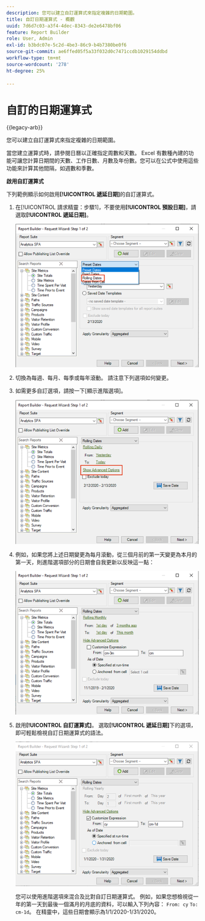 ```yaml
---
description: 您可以建立自訂運算式來指定複雜的日期範圍。
title: 自訂日期運算式 - 概觀
uuid: 7d6d7c03-a3f4-4dec-8343-de2e6478bf06
feature: Report Builder
role: User, Admin
exl-id: b3bdc07e-5c2d-4be3-86c9-b4b7380be0f6
source-git-commit: ae6ffed05f5a33f032d0c7471ccdb1029154ddbd
workflow-type: tm+mt
source-wordcount: '278'
ht-degree: 25%

---
```


# 自訂的日期運算式 

{{legacy-arb}}

您可以建立自訂運算式來指定複雜的日期範圍。

當您建立運算式時，請參閱日曆以正確指定周數和天數。 Excel 有數種內建的功能可讓您計算日期間的天數、工作日數、月數及年份數。您可以在公式中使用這些功能來計算其他間隔，如週數和季數。

**啟用自訂運算式**

下列範例顯示如何啟用&#x200B;**[!UICONTROL 遞延日期]**&#x200B;的自訂運算式。

1. 在[!UICONTROL 請求精靈：步驟1]，不要使用&#x200B;**[!UICONTROL 預設日期]**，請選取&#x200B;**[!UICONTROL 遞延日期]**。

   ![熒幕擷圖顯示選取的遞延日期。](assets/rolldates1.png)

1. 切換為每週、每月、每季或每年滾動。 請注意下列選項如何變更。
1. 如需更多自訂選項，請按一下[顯示進階選項]。**&#x200B;**

   ![熒幕擷圖反白顯示[顯示進階選項]。](assets/rolldates2.png)

1. 例如，如果您將上述日期變更為每月滾動，從三個月前的第一天變更為本月的第一天，則進階選項部分的日期會自我更新以反映這一點：

   ![熒幕擷圖顯示從三個月前的第一天到本月第一天的滾動日期。](assets/rolldatesfor3.png)

1. 啟用&#x200B;**[!UICONTROL 自訂運算式]**。 選取&#x200B;**[!UICONTROL 遞延日期]**&#x200B;下的選項，即可輕鬆檢視自訂日期運算式的語法。

   ![熒幕擷圖顯示選取的自訂運算式。](assets/rolldatesfor5.png)

   您可以使用進階選項來混合及比對自訂日期運算式。 例如，如果您想檢視從一年的第一天到最後一個滿月的月底的資料，可以輸入下列內容： `From: cy` `To: cm-1d`。 在精靈中，這些日期會顯示為1/1/2020-1/31/2020。
